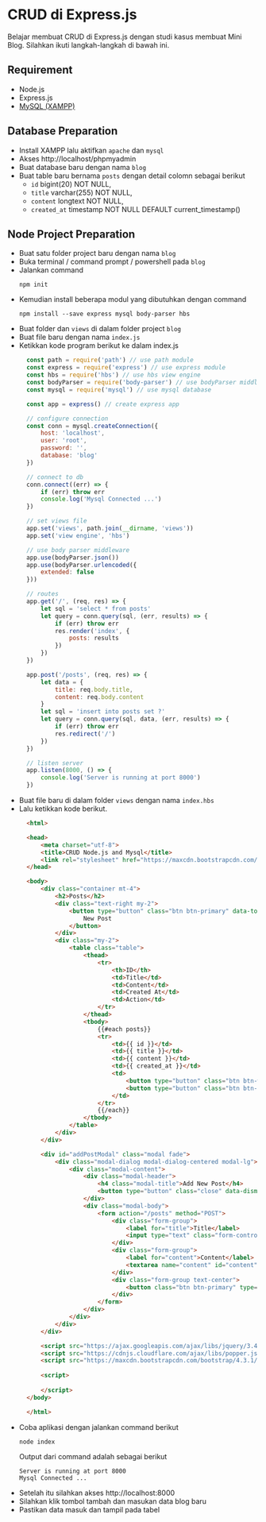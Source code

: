 # CRUD di Express.js

Belajar membuat CRUD di Express.js dengan studi kasus membuat Mini Blog. Silahkan ikuti langkah-langkah di bawah ini.

## Requirement
- Node.js
- Express.js
- [MySQL (XAMPP)](https://www.apachefriends.org/)

## Database Preparation
- Install XAMPP lalu aktifkan `apache` dan `mysql`
- Akses http://localhost/phpmyadmin
- Buat database baru dengan nama `blog`
- Buat table baru bernama `posts` dengan detail colomn sebagai berikut
  - `id` bigint(20) NOT NULL,
  - `title` varchar(255) NOT NULL,
  - `content` longtext NOT NULL,
  - `created_at` timestamp NOT NULL DEFAULT current_timestamp()

## Node Project Preparation
- Buat satu folder project baru dengan nama `blog`
- Buka terminal / command prompt / powershell pada `blog`
- Jalankan command
  ```
  npm init
  ```
- Kemudian install beberapa modul yang dibutuhkan dengan command
  ```
  npm install --save express mysql body-parser hbs
  ```
- Buat folder dan `views` di dalam folder project `blog`
- Buat file baru dengan nama `index.js`
- Ketikkan kode program berikut ke dalam index.js
  ```js
    const path = require('path') // use path module
    const express = require('express') // use express module
    const hbs = require('hbs') // use hbs view engine
    const bodyParser = require('body-parser') // use bodyParser middleware
    const mysql = require('mysql') // use mysql database

    const app = express() // create express app

    // configure connection
    const conn = mysql.createConnection({
        host: 'localhost',
        user: 'root',
        password: '',
        database: 'blog'
    })

    // connect to db
    conn.connect((err) => {
        if (err) throw err
        console.log('Mysql Connected ...')
    })

    // set views file
    app.set('views', path.join(__dirname, 'views'))
    app.set('view engine', 'hbs')

    // use body parser middleware
    app.use(bodyParser.json())
    app.use(bodyParser.urlencoded({
        extended: false
    }))

    // routes
    app.get('/', (req, res) => {
        let sql = 'select * from posts'
        let query = conn.query(sql, (err, results) => {
            if (err) throw err
            res.render('index', {
                posts: results
            })
        })
    })

    app.post('/posts', (req, res) => {
        let data = {
            title: req.body.title,
            content: req.body.content
        }
        let sql = 'insert into posts set ?'
        let query = conn.query(sql, data, (err, results) => {
            if (err) throw err
            res.redirect('/')
        })
    })

    // listen server
    app.listen(8000, () => {
        console.log('Server is running at port 8000')
    })
  ```
- Buat file baru di dalam folder `views` dengan nama `index.hbs`
- Lalu ketikkan kode berikut.
  ```html
    <html>

    <head>
        <meta charset="utf-8">
        <title>CRUD Node.js and Mysql</title>
        <link rel="stylesheet" href="https://maxcdn.bootstrapcdn.com/bootstrap/4.3.1/css/bootstrap.min.css">
    </head>

    <body>
        <div class="container mt-4">
            <h2>Posts</h2>
            <div class="text-right my-2">
                <button type="button" class="btn btn-primary" data-toggle="modal" data-target="#addPostModal">
                    New Post
                </button>
            </div>
            <div class="my-2">
                <table class="table">
                    <thead>
                        <tr>
                            <th>ID</th>
                            <td>Title</td>
                            <td>Content</td>
                            <td>Created At</td>
                            <td>Action</td>
                        </tr>
                    </thead>
                    <tbody>
                        {{#each posts}}
                        <tr>
                            <td>{{ id }}</td>
                            <td>{{ title }}</td>
                            <td>{{ content }}</td>
                            <td>{{ created_at }}</td>
                            <td>
                                <button type="button" class="btn btn-warning btn-sm m-1">Edit</button>
                                <button type="button" class="btn btn-danger btn-sm m-1">Delete</button>
                            </td>
                        </tr>
                        {{/each}}
                    </tbody>
                </table>
            </div>
        </div>

        <div id="addPostModal" class="modal fade">
            <div class="modal-dialog modal-dialog-centered modal-lg">
                <div class="modal-content">
                    <div class="modal-header">
                        <h4 class="modal-title">Add New Post</h4>
                        <button type="button" class="close" data-dismiss="modal">&times;</button>
                    </div>
                    <div class="modal-body">
                        <form action="/posts" method="POST">
                            <div class="form-group">
                                <label for="title">Title</label>
                                <input type="text" class="form-control" name="title" id="title">
                            </div>
                            <div class="form-group">
                                <label for="content">Content</label>
                                <textarea name="content" id="content" class="form-control" rows="10"></textarea>
                            </div>
                            <div class="form-group text-center">
                                <button class="btn btn-primary" type="submit">Save Post</button>
                            </div>
                        </form>
                    </div>
                </div>
            </div>
        </div>

        <script src="https://ajax.googleapis.com/ajax/libs/jquery/3.4.1/jquery.min.js"></script>
        <script src="https://cdnjs.cloudflare.com/ajax/libs/popper.js/1.14.7/umd/popper.min.js"></script>
        <script src="https://maxcdn.bootstrapcdn.com/bootstrap/4.3.1/js/bootstrap.min.js"></script>
        
        <script>
            
        </script>
    </body>

    </html>
  ```
- Coba aplikasi dengan jalankan command berikut
  ```
  node index
  ```
  Output dari command adalah sebagai berikut
  ```
  Server is running at port 8000
  Mysql Connected ...
  ```
- Setelah itu silahkan akses http://localhost:8000
- Silahkan klik tombol tambah dan masukan data blog baru
- Pastikan data masuk dan tampil pada tabel